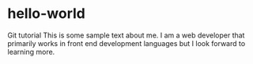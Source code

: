 # hello-world
Git tutorial
This is some sample text about me. I am a web developer that primarily works in front end development languages but I look forward to learning more.
